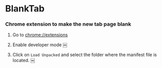 # BlankTab

### Chrome extension to make the new tab page blank

1. Go to [chrome://extensions](chrome://extensions)

2. Enable developer mode
￼
3. Click on `Load Unpacked` and select the folder where the manifest file is located.
￼

